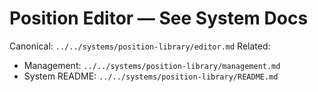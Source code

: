 # Position Editor — See System Docs

Canonical: `../../systems/position-library/editor.md`
Related:
- Management: `../../systems/position-library/management.md`
- System README: `../../systems/position-library/README.md`

